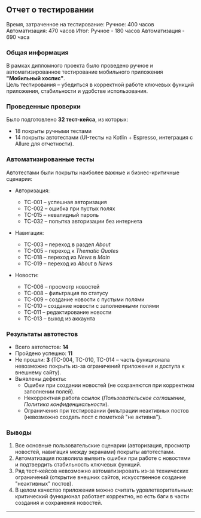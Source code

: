 ## Отчет о тестировании
Время, затраченное на тестирование:
Ручное: 400 часов
Автоматизация: 470 часов
Итог:
Ручное - 180 часов Автоматизация - 690 часа

### Общая информация
В рамках дипломного проекта было проведено ручное и автоматизированное тестирование мобильного приложения **"Мобильный хоспис"**.  
Цель тестирования – убедиться в корректной работе ключевых функций приложения, стабильности и удобстве использования.

### Проведенные проверки
Было подготовлено **32 тест-кейса**, из которых:  
- 18 покрыты ручными тестами  
- 14 покрыты автотестами (UI-тесты на Kotlin + Espresso, интеграция с Allure для отчетности).  

### Автоматизированные тесты
Автотестами были покрыты наиболее важные и бизнес-критичные сценарии:  
- Авторизация:  
  - TC-001 – успешная авторизация  
  - TC-002 – ошибка при пустых полях  
  - TC-015 – невалидный пароль  
  - TC-032 – попытка авторизации без интернета  

- Навигация:  
  - TC-003 – переход в раздел *About*  
  - TC-005 – переход к *Thematic Quotes*  
  - TC-018 – переход из *News* в *Main*  
  - TC-019 – переход из *About* в *News*  

- Новости:  
  - TC-006 – просмотр новостей  
  - TC-008 – фильтрация по статусу  
  - TC-009 – создание новости с пустыми полями  
  - TC-010 – создание новости с заполненными полями  
  - TC-011 – редактирование новости  
  - TC-013 – выход из аккаунта  

### Результаты автотестов
- Всего автотестов: **14**  
- Пройдено успешно: **11**  
- Не прошли: **3** (TC-004, TC-010, TC-014 – часть функционала невозможно покрыть из-за ограничений приложения и доступа к внешнему сайту).  
- Выявлены дефекты:  
  - Ошибки при создании новостей (не сохраняются при корректном заполнении полей).  
  - Некорректная работа ссылок (*Пользовательское соглашение*, *Политика конфиденциальности*).  
  - Ограничения при тестировании фильтрации неактивных постов (невозможно создать пост с пометкой "не активна").  

### Выводы
1. Все основные пользовательские сценарии (авторизация, просмотр новостей, навигация между экранами) покрыты автотестами.  
2. Автоматизация позволила выявить ошибки при работе с новостями и подтвердить стабильность ключевых функций.  
3. Ряд тест-кейсов невозможно автоматизировать из-за технических ограничений (открытие внешних сайтов, искусственное создание "неактивных" постов).  
4. В целом качество приложения можно считать удовлетворительным: критический функционал работает корректно, но есть баги в части создания и сохранения новостей.  

---
